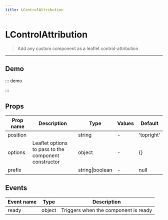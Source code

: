 ```yaml
---
title: LControlAttribution
---
```


# LControlAttribution

> Add any custom component as a leaflet control-attribution

---

## Demo

::: demo
<template>
<l-map style="height: 350px" :zoom="zoom" :center="center">
<l-tile-layer :url="url"></l-tile-layer>
<l-control-attribution position="topright" prefix="A custom prefix"></l-control-attribution>
</l-map>
</template>

<script>
import {LMap, LTileLayer, LControlAttribution} from 'vue2-leaflet';

export default {
  components: {
    LMap,
    LTileLayer,
    LControlAttribution
  },
  data () {
    return {
      url: 'https://{s}.tile.openstreetmap.org/{z}/{x}/{y}.png',
      zoom: 8,
      center: [47.313220, -1.319482],
    };
  }
}
</script>

:::

## Props

| Prop name | Description                                          | Type            | Values | Default    |
| --------- | ---------------------------------------------------- | --------------- | ------ | ---------- |
| position  |                                                      | string          | -      | 'topright' |
| options   | Leaflet options to pass to the component constructor | object          | -      | {}         |
| prefix    |                                                      | string\|boolean | -      | null       |

## Events

| Event name | Type   | Description                          |
| ---------- | ------ | ------------------------------------ |
| ready      | object | Triggers when the component is ready |
